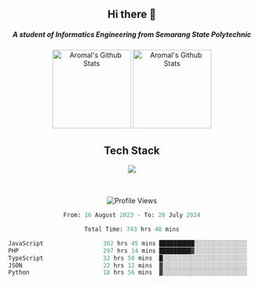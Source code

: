 <div align="center">
  <h2>Hi there 👋</h2>

  <h5>A student of Informatics Engineering from Semarang State Polytechnic</h5>

  <img
    height="160"
    alt="Aromal's Github Stats"
    src="https://github-readme-stats.vercel.app/api?username=dafariski77&show_icons=true&theme=tokyonight&count_private=true"
  />
  <img
    alt="Aromal's Github Stats"
    height="160"
    src="https://github-readme-stats.vercel.app/api/top-langs/?username=dafariski77&layout=compact&theme=tokyonight"
  />

  <h2>Tech Stack</h2>
  <a href="https://skillicons.dev">
    <img src="https://skillicons.dev/icons?i=ts,express,nextjs,laravel,fastapi,postgres,mysql,mongodb,redis,planetscale,prisma,docker,git,jest,kafka,gcp,tailwind,mui&perline=14" />
  </a>

  <br /><br />
  <img src="https://komarev.com/ghpvc/?username=dafariski77&abbreviated=true" alt="Profile Views">
    
  <!--START_SECTION:waka-->

```python
From: 16 August 2023 - To: 28 July 2024

Total Time: 743 hrs 48 mins

JavaScript                 302 hrs 45 mins ██████████░░░░░░░░░░░░░░░   40.02 %
PHP                        297 hrs 14 mins █████████▓░░░░░░░░░░░░░░░   39.29 %
TypeScript                 32 hrs 58 mins  █░░░░░░░░░░░░░░░░░░░░░░░░   04.36 %
JSON                       22 hrs 12 mins  ▓░░░░░░░░░░░░░░░░░░░░░░░░   02.94 %
Python                     18 hrs 56 mins  ▓░░░░░░░░░░░░░░░░░░░░░░░░   02.50 %
```

<!--END_SECTION:waka-->
</div>
